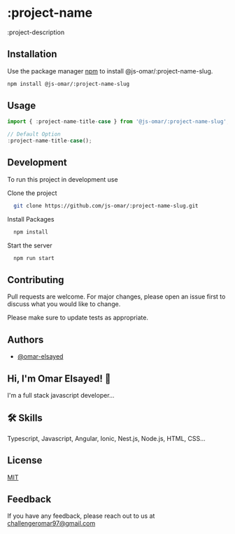 # :project-name

:project-description

## Installation

Use the package manager [npm](https://www.npmjs.com/) to install @js-omar/:project-name-slug.

```bash
npm install @js-omar/:project-name-slug
```

## Usage

```typescript
import { :project-name-title-case } from '@js-omar/:project-name-slug';

// Default Option
:project-name-title-case();
```

## Development

To run this project in development use

Clone the project

```bash
  git clone https://github.com/js-omar/:project-name-slug.git
```

Install Packages

```bash
  npm install
```

Start the server

```bash
  npm run start
```

## Contributing

Pull requests are welcome. For major changes, please open an issue first to discuss what you would like to change.

Please make sure to update tests as appropriate.

## Authors

- [@omar-elsayed](https://github.com/omar-elsayed97)

## Hi, I'm Omar Elsayed! 👋

I'm a full stack javascript developer...

## 🛠 Skills

Typescript, Javascript, Angular, Ionic, Nest.js, Node.js, HTML, CSS...

## License

[MIT](https://choosealicense.com/licenses/mit/)

## Feedback

If you have any feedback, please reach out to us at challengeromar97@gmail.com
